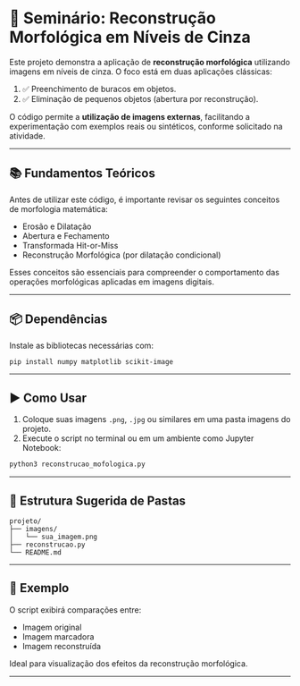 
# 🧪 Seminário: Reconstrução Morfológica em Níveis de Cinza

Este projeto demonstra a aplicação de **reconstrução morfológica** utilizando imagens em níveis de cinza. O foco está em duas aplicações clássicas:

1. ✅ Preenchimento de buracos em objetos.  
2. ✅ Eliminação de pequenos objetos (abertura por reconstrução).

O código permite a **utilização de imagens externas**, facilitando a experimentação com exemplos reais ou sintéticos, conforme solicitado na atividade.

---

## 📚 Fundamentos Teóricos

Antes de utilizar este código, é importante revisar os seguintes conceitos de morfologia matemática:

- Erosão e Dilatação  
- Abertura e Fechamento  
- Transformada Hit-or-Miss  
- Reconstrução Morfológica (por dilatação condicional)  

Esses conceitos são essenciais para compreender o comportamento das operações morfológicas aplicadas em imagens digitais.

---

## 📦 Dependências

Instale as bibliotecas necessárias com:

```bash
pip install numpy matplotlib scikit-image
```

---

## ▶️ Como Usar

1. Coloque suas imagens `.png`, `.jpg` ou similares em uma pasta imagens do projeto.
2. Execute o script no terminal ou em um ambiente como Jupyter Notebook:

```bash
python3 reconstrucao_mofologica.py
```

---

## 📂 Estrutura Sugerida de Pastas

```
projeto/
├── imagens/
│   └── sua_imagem.png
├── reconstrucao.py
└── README.md
```

---

## 📸 Exemplo

O script exibirá comparações entre:
- Imagem original
- Imagem marcadora
- Imagem reconstruída

Ideal para visualização dos efeitos da reconstrução morfológica.

---
